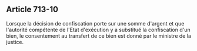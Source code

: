 Article 713-10
----
Lorsque la décision de confiscation porte sur une somme d'argent et que
l'autorité compétente de l'Etat d'exécution y a substitué la confiscation d'un
bien, le consentement au transfert de ce bien est donné par le ministre de la
justice.
